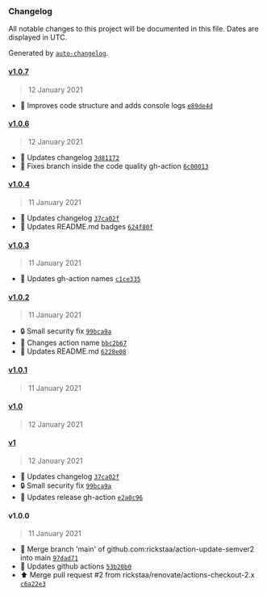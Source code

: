 ### Changelog

All notable changes to this project will be documented in this file. Dates are displayed in UTC.

Generated by [`auto-changelog`](https://github.com/CookPete/auto-changelog).

#### [v1.0.7](https://github.com/rickstaa/action-update-semver/compare/v1.0.6...v1.0.7)

> 12 January 2021

- :art: Improves code structure and adds console logs [`e89de4d`](https://github.com/rickstaa/action-update-semver/commit/e89de4d163d94d2cfb1bbf7821375cc9d7a462ea)

#### [v1.0.6](https://github.com/rickstaa/action-update-semver/compare/v1.0.4...v1.0.6)

> 12 January 2021

- :memo: Updates changelog [`3d81172`](https://github.com/rickstaa/action-update-semver/commit/3d8117216aa65e2ef972824d758247df43a307f1)
- :green_heart: Fixes branch inside the code quality gh-action [`6c00013`](https://github.com/rickstaa/action-update-semver/commit/6c00013bbac7ac6eefe65ee4a25046a6d9b9ff2d)

#### [v1.0.4](https://github.com/rickstaa/action-update-semver/compare/v1.0.3...v1.0.4)

> 11 January 2021

- :memo: Updates changelog [`37ca02f`](https://github.com/rickstaa/action-update-semver/commit/37ca02f586a169d309eab22f334d55d919ecaf59)
- :memo: Updates README.md badges [`624f80f`](https://github.com/rickstaa/action-update-semver/commit/624f80f2e43e95b4796aa574f986adb35799fac3)

#### [v1.0.3](https://github.com/rickstaa/action-update-semver/compare/v1.0.2...v1.0.3)

> 11 January 2021

- :green_heart: Updates gh-action names [`c1ce335`](https://github.com/rickstaa/action-update-semver/commit/c1ce3358b9373e8b70fba5b3573abcc4fb7ff2d0)

#### [v1.0.2](https://github.com/rickstaa/action-update-semver/compare/v1.0.1...v1.0.2)

> 11 January 2021

- :lock: Small security fix [`99bca9a`](https://github.com/rickstaa/action-update-semver/commit/99bca9a9fff2d8a8f8d710bc048c833202044f5c)
- :truck: Changes action name [`bbc2b67`](https://github.com/rickstaa/action-update-semver/commit/bbc2b67562f029751a3d277f4aea1625faf0b45e)
- :memo: Updates README.md [`6228e08`](https://github.com/rickstaa/action-update-semver/commit/6228e08100c3d32bbc5b607a638959fda0fbb104)

#### [v1.0.1](https://github.com/rickstaa/action-update-semver/compare/v1.0...v1.0.1)

> 11 January 2021

#### [v1.0](https://github.com/rickstaa/action-update-semver/compare/v1...v1.0)

> 12 January 2021

#### [v1](https://github.com/rickstaa/action-update-semver/compare/v1.0.0...v1)

> 12 January 2021

- :memo: Updates changelog [`37ca02f`](https://github.com/rickstaa/action-update-semver/commit/37ca02f586a169d309eab22f334d55d919ecaf59)
- :lock: Small security fix [`99bca9a`](https://github.com/rickstaa/action-update-semver/commit/99bca9a9fff2d8a8f8d710bc048c833202044f5c)
- :green_heart: Updates release gh-action [`e2a0c96`](https://github.com/rickstaa/action-update-semver/commit/e2a0c9673c51ebde6c3d2c8fec79b95fc0ce6c9b)

#### v1.0.0

> 11 January 2021

- :twisted_rightwards_arrows: Merge branch 'main' of github.com:rickstaa/action-update-semver2 into main [`97dad71`](https://github.com/rickstaa/action-update-semver/commit/97dad715d79c3d705b4526691fcaa3f5f0aca2bb)
- :green_heart: Updates github actions [`53b20b0`](https://github.com/rickstaa/action-update-semver/commit/53b20b08aaa697b86b6856c85150fe05b0ebc247)
- :arrow_up: Merge pull request #2 from rickstaa/renovate/actions-checkout-2.x [`c6a22e3`](https://github.com/rickstaa/action-update-semver/commit/c6a22e37af342f11c74fd15333668e80ba753679)
